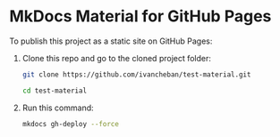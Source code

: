 # MkDocs Material for GitHub Pages

To publish this project as a static site on GitHub Pages:

1. Clone this repo and go to the cloned project folder:

    ```sh
    git clone https://github.com/ivancheban/test-material.git

    cd test-material
    
    ```

1. Run this command:

    ```sh
    mkdocs gh-deploy --force
    ```
